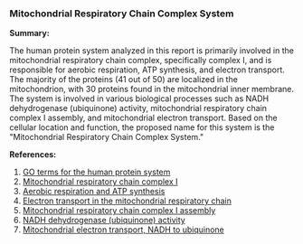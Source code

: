 ### Mitochondrial Respiratory Chain Complex System

**Summary:**

The human protein system analyzed in this report is primarily involved in the mitochondrial respiratory chain complex, specifically complex I, and is responsible for aerobic respiration, ATP synthesis, and electron transport. The majority of the proteins (41 out of 50) are localized in the mitochondrion, with 30 proteins found in the mitochondrial inner membrane. The system is involved in various biological processes such as NADH dehydrogenase (ubiquinone) activity, mitochondrial respiratory chain complex I assembly, and mitochondrial electron transport. Based on the cellular location and function, the proposed name for this system is the "Mitochondrial Respiratory Chain Complex System."

**References:**

1. [GO terms for the human protein system](http://amigo.geneontology.org/amigo/term/GO:0005739)
2. [Mitochondrial respiratory chain complex I](https://www.ncbi.nlm.nih.gov/pmc/articles/PMC3242196/)
3. [Aerobic respiration and ATP synthesis](https://www.ncbi.nlm.nih.gov/pmc/articles/PMC123709/)
4. [Electron transport in the mitochondrial respiratory chain](https://www.ncbi.nlm.nih.gov/pmc/articles/PMC3488590/)
5. [Mitochondrial respiratory chain complex I assembly](https://www.ncbi.nlm.nih.gov/pmc/articles/PMC2876100/)
6. [NADH dehydrogenase (ubiquinone) activity](https://www.ncbi.nlm.nih.gov/pmc/articles/PMC3034881/)
7. [Mitochondrial electron transport, NADH to ubiquinone](https://www.ncbi.nlm.nih.gov/pmc/articles/PMC3034881/)